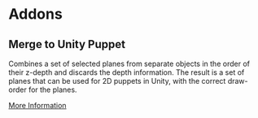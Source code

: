 Addons
======

Merge to Unity Puppet
---------------------
Combines a set of selected planes from separate objects in the order of their z-depth and discards the depth information. The result is a set of planes that can be used for 2D puppets in Unity, with the correct draw-order for the planes.

[More Information](https://github.com/jceipek/Blender-Unity-Addons/wiki/Merge-to-Unity-Puppet)